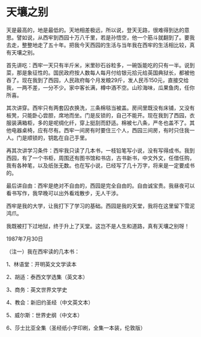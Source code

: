 # 天壤之别

天是最高的，地是最低的。天地相差极远，所以说，登天无路，很难得到达的意思。譬如说，从西牢到西园十万八千里，若是孙悟空，他一个筋斗就翻到了。要我去走，整整地走了五十年。把我今天西园的生活与当年我在西牢的生活相比较，真有天壤之别。

首先讲吃：西牢一天只有半斤米，米里砂石谷粒多，一碗饭能吃的只有一半。说到菜，那是象征性的。国民政府按人数每人每月付给银元拾元给英国典狱长，都被他吞了。现在我到了西园，人民政府每个月发粮29斤，发人民币150元，直接交给我，一两不差，一分不少。家中客长满，樽中酒不空。山珍海味，瓜果鱼肉，任你所喜。

其次讲穿。西牢只有两套囚衣换洗，三条棉毯当被盖。房间里既没有床铺，又没有板凳，只能卧心尝胆，席地而坐。门是反锁的，自己不能开。现在我到了西园，衣服装满箱柜，多的是呢绸化纤，穿上挺刮而舒适。棉被七八条，严冬也盖不了。其他电器桌椅，应有尽有。西牢一间房有时要住三个人，西园三间房，有时只住我一人。门是顺锁的，钥匙在自己手里。

再其次讲学习条件：西牢我只读了几本书，一枝铅笔写小说，没有写得成书。我到西园，有了一个书柜，周围还有图书馆和书店，古书新书，中文外文，任借任购，我有各种笔，以及纸张无数。也在写小说，已经写了几十万字，将来是一定要成书的。

最后讲自由：西牢是绝对不自由的，西园是完全自由的。自由诚宝贵。我昼夜可以看书写作，我早晚可以出外看戏散步，无人干涉。

西牢是我的大学，让我打下了学习的基础。西园是我的天堂，我将在这里留下雪泥鸿爪。

我既被打下过地狱，终于升上了天堂。这岂不是人生和道路，真有天壤之别呀！

1987年7月30日

（注一）我在西牢读的几本书： 

1、林语堂：开明英文文学读本 

2、胡适：泰西文学选集（英文本） 

3、商务：英文世界文学史 

4、教会：新旧约圣经（中文英文本） 

5、威尔斯：世界史纲（中文本） 

6、莎士比亚全集（圣经纸小字印刷，全集一本装，伦敦版）

